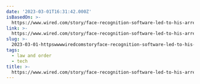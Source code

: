 ```yaml
---
date: '2023-03-01T16:31:42.000Z'
isBasedOn: >-
  https://www.wired.com/story/face-recognition-software-led-to-his-arrest-it-was-dead-wrong/
link: >-
  https://www.wired.com/story/face-recognition-software-led-to-his-arrest-it-was-dead-wrong/
slug: >-
  2023-03-01-httpswwwwiredcomstoryface-recognition-software-led-to-his-arrest-it-was-dead-wrong
tags:
  - law and order
  - tech
title: >-
  https://www.wired.com/story/face-recognition-software-led-to-his-arrest-it-was-dead-wrong/
---
```



